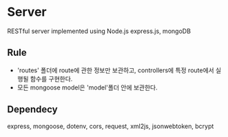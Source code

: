 # Server
RESTful server implemented using Node.js express.js, mongoDB
## Rule
- 'routes' 폴더에 route에 관한 정보만 보관하고, controllers에 특정 route에서 실행될 함수를 구현한다.
- 모든 mongoose model은 'model'폴더 안에 보관한다.
## Dependecy
express, mongoose, dotenv, cors, request, xml2js, jsonwebtoken, bcrypt
